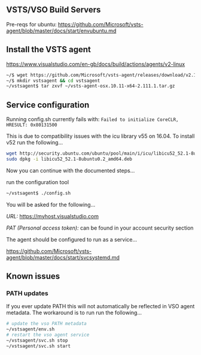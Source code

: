 ## VSTS/VSO Build Servers

Pre-reqs for ubuntu: https://github.com/Microsoft/vsts-agent/blob/master/docs/start/envubuntu.md

## Install the VSTS agent

https://www.visualstudio.com/en-gb/docs/build/actions/agents/v2-linux

``` bash
~/$ wget https://github.com/Microsoft/vsts-agent/releases/download/v2.111.1/vsts-agent-osx.10.11-x64-2.111.1.tar.gz
~/$ mkdir vstsagent && cd vstsagent
~/vstsagent$ tar zxvf ~/vsts-agent-osx.10.11-x64-2.111.1.tar.gz
```

## Service configuration

Running config.sh currently fails with: `Failed to initialize CoreCLR, HRESULT: 0x80131500`

This is due to compatibility issues with the icu library v55 on 16.04.
To install v52 run the following...

``` bash
wget http://security.ubuntu.com/ubuntu/pool/main/i/icu/libicu52_52.1-8ubuntu0.2_amd64.deb
sudo dpkg -i libicu52_52.1-8ubuntu0.2_amd64.deb
```

Now you can continue with the documented steps...

run the configuration tool

``` bash
~/vstsagent$ ./config.sh
```

You will be asked for the following...

*URL:* https://myhost.visualstudio.com

*PAT (Personal access token):* can be found in your account security section

The agent should be configured to run as a service...

https://github.com/Microsoft/vsts-agent/blob/master/docs/start/svcsystemd.md

## Known issues

### PATH updates

If you ever update PATH this will not automatically be reflected in VSO agent metadata.  The workaround is to run run the following...

``` bash
# update the vso PATH metadata
~/vstsagent/env.sh 
# restart the vso agent service
~/vstsagent/svc.sh stop
~/vstsagent/svc.sh start
```